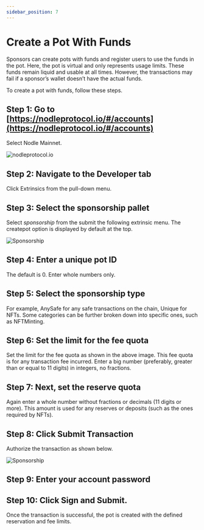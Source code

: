 ```yaml
---
sidebar_position: 7
---
```


# Create a Pot With Funds

Sponsors can create pots with funds and register users to use the funds in the pot. Here, the pot is virtual and only represents usage limits. These funds remain liquid and usable at all times. However, the transactions may fail if a sponsor’s wallet doesn’t have the actual funds. 

To create a pot with funds, follow these steps. 

## Step 1: Go to [https://nodleprotocol.io/#/accounts](https://nodleprotocol.io/#/accounts)
Select Nodle Mainnet.

![nodleprotocol.io](/img/docs/nodle-cash/nodle-mainnet.png)

## Step 2: Navigate to the Developer tab
Click Extrinsics from the pull-down menu. 
   
## Step 3: Select the sponsorship pallet
Select *sponsorship* from the submit the following extrinsic menu. The createpot option is displayed by default at the top.

 ![Sponsorship](/img/docs/nodle-chain/sponsor1.png)

## Step 4: Enter a unique pot ID
The default is 0. Enter whole numbers only. 

## Step 5: Select the sponsorship type
For example, AnySafe for any safe transactions on the chain, Unique for NFTs. Some categories can be further broken down into specific ones, such as NFTMinting. 

## Step 6: Set the limit for the fee quota 
Set the limit for the fee quota as shown in the above image. This fee quota is for any transaction fee incurred. Enter a big number (preferably, greater than or equal to 11 digits) in integers, no fractions. 

## Step 7: Next, set the reserve quota
Again enter a whole number without fractions or decimals (11 digits or more). This amount is used for any reserves or deposits (such as the ones required by NFTs). 

## Step 8: Click Submit Transaction 
Authorize the transaction as shown below.  

   ![Sponsorship](/img/docs/nodle-chain/sponsor2.png)

## Step 9: Enter your account password 

## Step 10: Click Sign and Submit. 
Once the transaction is successful, the pot is created with the defined reservation and fee limits.
